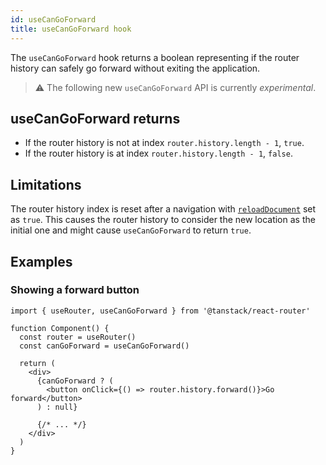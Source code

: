 ```yaml
---
id: useCanGoForward
title: useCanGoForward hook
---
```


The `useCanGoForward` hook returns a boolean representing if the router history can safely go forward without exiting the application.

> ⚠️ The following new `useCanGoForward` API is currently _experimental_.

## useCanGoForward returns

- If the router history is not at index `router.history.length - 1`, `true`.
- If the router history is at index `router.history.length - 1`, `false`.

## Limitations

The router history index is reset after a navigation with [`reloadDocument`](./NavigateOptionsType.md#reloaddocument) set as `true`. This causes the router history to consider the new location as the initial one and might cause `useCanGoForward` to return `true`.

## Examples

### Showing a forward button

```tsx
import { useRouter, useCanGoForward } from '@tanstack/react-router'

function Component() {
  const router = useRouter()
  const canGoForward = useCanGoForward()

  return (
    <div>
      {canGoForward ? (
        <button onClick={() => router.history.forward()}>Go forward</button>
      ) : null}

      {/* ... */}
    </div>
  )
}
```
